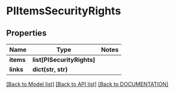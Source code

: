 # PIItemsSecurityRights

## Properties
Name | Type | Notes
------------ | ------------- | -------------
**items** | **list[PISecurityRights]**
**links** | **dict(str, str)**

[[Back to Model list]](../../DOCUMENTATION.md#documentation-for-models) [[Back to API list]](../../DOCUMENTATION.md#documentation-for-api-endpoints) [[Back to DOCUMENTATION]](../../DOCUMENTATION.md)
